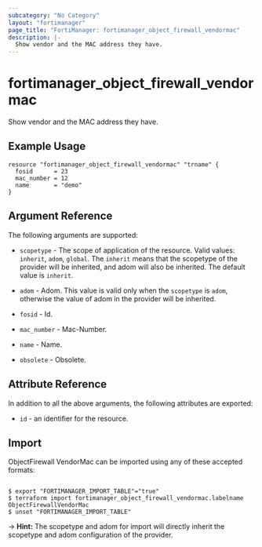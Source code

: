 ```yaml
---
subcategory: "No Category"
layout: "fortimanager"
page_title: "FortiManager: fortimanager_object_firewall_vendormac"
description: |-
  Show vendor and the MAC address they have.
---
```


# fortimanager_object_firewall_vendormac
Show vendor and the MAC address they have.

## Example Usage

```hcl
resource "fortimanager_object_firewall_vendormac" "trname" {
  fosid      = 23
  mac_number = 12
  name       = "demo"
}
```

## Argument Reference


The following arguments are supported:

* `scopetype` - The scope of application of the resource. Valid values: `inherit`, `adom`, `global`. The `inherit` means that the scopetype of the provider will be inherited, and adom will also be inherited. The default value is `inherit`.
* `adom` - Adom. This value is valid only when the `scopetype` is `adom`, otherwise the value of adom in the provider will be inherited.

* `fosid` - Id.
* `mac_number` - Mac-Number.
* `name` - Name.
* `obsolete` - Obsolete.


## Attribute Reference

In addition to all the above arguments, the following attributes are exported:
* `id` - an identifier for the resource.

## Import

ObjectFirewall VendorMac can be imported using any of these accepted formats:
```

$ export "FORTIMANAGER_IMPORT_TABLE"="true"
$ terraform import fortimanager_object_firewall_vendormac.labelname ObjectFirewallVendorMac
$ unset "FORTIMANAGER_IMPORT_TABLE"
```
-> **Hint:** The scopetype and adom for import will directly inherit the scopetype and adom configuration of the provider.
